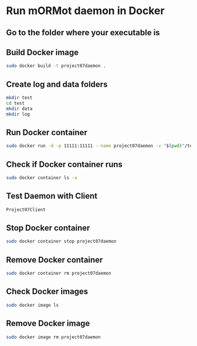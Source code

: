 # Run mORMot daemon in Docker

## Go to the folder where your executable is

## Build Docker image

```bash
sudo docker build -t project07daemon .
```

## Create log and data folders

```bash
mkdir test
cd test
mkdir data
mkdir log
```

## Run Docker container

```bash
sudo docker run -d -p 11111:11111 --name project07daemon -v "$(pwd)"/test/data:/app/data -v "$(pwd)"/test/log:/app/log project07daemon
```

## Check if Docker container runs

```bash
sudo docker container ls -a
```

## Test Daemon with Client

```bash
Project07Client
```

## Stop Docker container

```bash
sudo docker container stop project07daemon
```

## Remove Docker container

```bash
sudo docker container rm project07daemon
```

## Check Docker images

```bash
sudo docker image ls
```

## Remove Docker image

```bash
sudo docker image rm project07daemon
```

